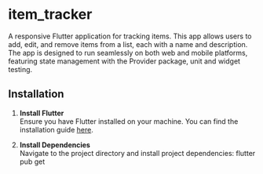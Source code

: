 # item_tracker

A responsive Flutter application for tracking items. This app allows users to add, edit, and remove items from a list, each with a name and description. The app is designed to run seamlessly on both web and mobile platforms, featuring state management with the Provider package, unit and widget testing.

## Installation

1. **Install Flutter**  
   Ensure you have Flutter installed on your machine. You can find the installation guide [here](https://flutter.dev/docs/get-started/install).

2. **Install Dependencies**  
   Navigate to the project directory and install project dependencies:
   flutter pub get

   
